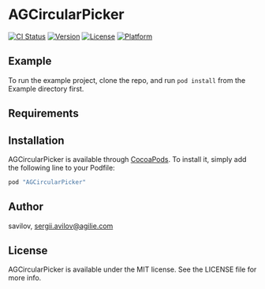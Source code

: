 # AGCircularPicker

[![CI Status](http://img.shields.io/travis/savilov/AGCircularPicker.svg?style=flat)](https://travis-ci.org/savilov/AGCircularPicker)
[![Version](https://img.shields.io/cocoapods/v/AGCircularPicker.svg?style=flat)](http://cocoapods.org/pods/AGCircularPicker)
[![License](https://img.shields.io/cocoapods/l/AGCircularPicker.svg?style=flat)](http://cocoapods.org/pods/AGCircularPicker)
[![Platform](https://img.shields.io/cocoapods/p/AGCircularPicker.svg?style=flat)](http://cocoapods.org/pods/AGCircularPicker)

## Example

To run the example project, clone the repo, and run `pod install` from the Example directory first.

## Requirements

## Installation

AGCircularPicker is available through [CocoaPods](http://cocoapods.org). To install
it, simply add the following line to your Podfile:

```ruby
pod "AGCircularPicker"
```

## Author

savilov, sergii.avilov@agilie.com

## License

AGCircularPicker is available under the MIT license. See the LICENSE file for more info.
